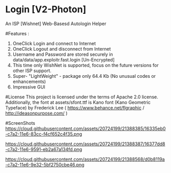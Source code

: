 # Login [V2-Photon]
An ISP [Wishnet] Web-Basesd Autologin Helper

#Features :
1. OneClick Login and connect to Internet
2. OneClick Logout and disconnect from Internet
3. Username and Password are stored securely in data/data/app.exploitr.fast.login [Un-Encrypted]
4. This time only WishNet is supported, focus on the future versions for other ISP support.
5. Super- "LightWeight" - package only 64.4 Kb (No unusual codes or enhancements)
6. Impressive GUI

#License
This project is licensed under the terms of Apache 2.0 license. Additionally, the font at assets/sfont.ttf is Kano font (Kano Geometric Typeface) by Frederick Lee ( https://www.behance.net/flgraphic / http://ideasonpurpose.com/ )


#ScreenShots
https://cloud.githubusercontent.com/assets/20724199/21388385/16335eb0-c7a2-11e6-83cc-f4cf652c4f35.png

https://cloud.githubusercontent.com/assets/20724199/21388387/16377dd8-c7a2-11e6-9591-eb2a67a134fd.png

https://cloud.githubusercontent.com/assets/20724199/21388568/d0b8119a-c7a2-11e6-9e32-5bf2750cbe46.png


